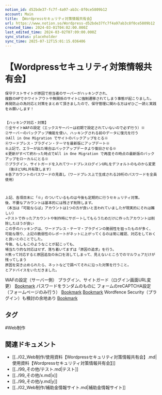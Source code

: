 ```yaml
---
notion_id: d52bde37-fc7f-4a97-ab3c-8f0ce5809b12
account: Main
title: 【Wordpressセキュリティ対策情報共有会】
url: https://www.notion.so/Wordpress-d52bde37fc7f4a97ab3c8f0ce5809b12
created_time: 2024-03-01T04:02:00.000Z
last_edited_time: 2024-03-02T07:09:00.000Z
sync_status: placeholder
sync_time: 2025-07-12T15:01:15.036406
---
```

# 【Wordpressセキュリティ対策情報共有会】

```plain text
保守テストサイトが原因で担当者のサーバーがハッキングされ、
複数のHPでホワイトアウトや無関係のサイトに強制遷移されてしまう事態が起こりました。
再発防止の為対応と対策をまとめて頂きましたので、保守管理に関わる方はぜひご一読と実践をお願いします！


【ハッキング対応・対策】
①全サイトWAFの設定（エックスサーバーは初期で設定されていないので必ず行う）※
②サーバーのバックアップ機能を使い、ハッキングされる前のデータに復元を行う
③All in One Migration でサイトのバックアップをとる※
④ワードプレス・プラグイン・テーマを最新版にアップデート※
⑤上記で、エラーが出た場合はバックアップデータより復旧させる※
⑥更新がすべて終わった時点でAll in One Migration で再度その時点の最新版のバックアップをローカルにとる※
⑦プラグイン、サイトガードを入れてワードプレスログインURLをデフォルトのものから変更
　（後ほどURL共有致します）
⑧各アカウントのパスワードの見直し（ワードプレス上で生成される20桁のパスワードを全員使用）



上記、各項目末に「※」のついているものは今後も定期的に行うセキュリティ対策。
後、不要なアカウントは基本的には残さず削除します。
（本当は「可能ならば」アカウントは1つの方が良いと言われていましたが現実的にそれは難しい）
→テストで作ったアカウントや制作時にサポートしてもらうためだけに作ったアカウントは削除したほうが良い
この手のハッキングは、ワードプレス・テーマ・プラグインの脆弱性を狙ったものが多く、
可能な限り、上記の脆弱性のレポートがネットに上がってくるのは常に確認、対応をしておくと良いとのことでした。
今後、もしもこのようなことが起こっても、
場当たり的な対応はせず、落ち着いてまずは「原因の追求」を行う。
※焦って対応すると原因追及の糸口を消してしまって、見えないところでのマルウェアだけが残ってしまう
原因を突き止められたら、ネットなどで調べてそれに沿った対策を行うこと。
とアドバイスをいただきました。
```
WAFの設定（サーバー側）
プラグイン、サイトガード（ログイン画面URL変更）
[Bookmark](https://hitodeblog.com/plugin-siteguard)
パスワードをランダムのものに
フォームのreCAPTCHA設定（フォームページのみ行う）
[Bookmark](https://webst8.com/blog/contact-form-recaptchav3/)
[Bookmark](https://lucklog.info/wp-recaptcha-v3-show/)
Wordfence Security（プラグイン）も検討の余地あり
[Bookmark](https://www.caliberelectronics.com/wordfence-security/)

## タグ

#Web制作 

## 関連ドキュメント

- [[../02_Web制作/使用資料【Wordpressセキュリティ対策情報共有会】.md|使用資料【Wordpressセキュリティ対策情報共有会】]]
- [[../99_その他/テスト.md|テスト]]
- [[../99_その他/x.md|x]]
- [[../99_その他/y.md|y]]
- [[../02_Web制作/補助金情報サイト.md|補助金情報サイト]]
